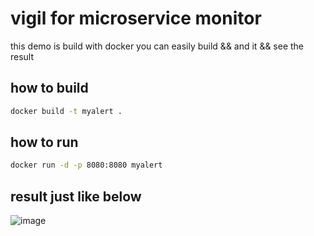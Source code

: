 # vigil for microservice monitor

this demo is build with docker you can easily build && and it 
&& see the result

## how to build

```bash
docker build -t myalert .
```

## how to run

```bash
docker run -d -p 8080:8080 myalert
```

## result just like below

![image](WX20180330-105732@2x.png)
